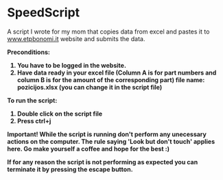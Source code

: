 # SpeedScript
A script I wrote for my mom that copies data from excel and pastes it to www.etpbonomi.it website and submits the data. 

<b>Preconditions:<b>
1. You have to be logged in the website.
2. Have data ready in your excel file (Column A is for  part numbers and column B is for the amount of the corresponding part)
  file name: pozicijos.xlsx (you can change it in the script file)

<b>To run the script:<b>
1. Double click on the script file
2. Press ctrl+j

<b>Important!<b> While the script is running don't perform any unecessary actions on the computer. The rule saying 'Look but don't touch' applies here. Go make yourself a coffee and hope for the best :)

If for any reason the script is not performing as expected you can terminate it by pressing the escape button.
